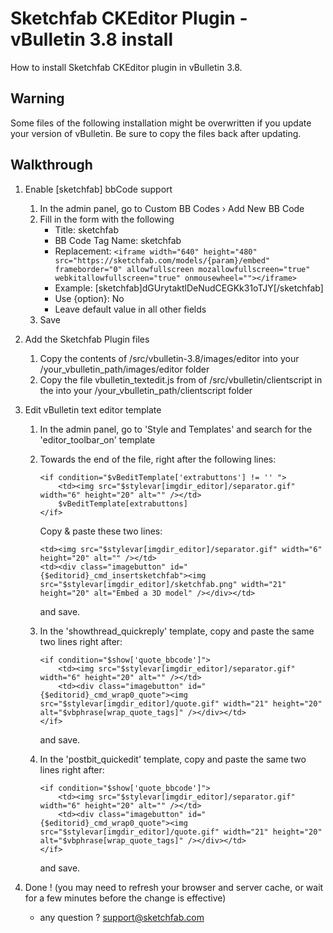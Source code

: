 Sketchfab CKEditor Plugin - vBulletin 3.8 install
=============================================

How to install Sketchfab CKEditor plugin in vBulletin 3.8.

Warning
-------

Some files of the following installation might be overwritten if you update your version of vBulletin. Be sure to copy the files back after updating.

Walkthrough
-----------

1. Enable [sketchfab] bbCode support
    1. In the admin panel, go to Custom BB Codes › Add New BB Code
    2. Fill in the form with the following
        * Title: sketchfab
        * BB Code Tag Name: sketchfab
        * Replacement: ```<iframe width="640" height="480" src="https://sketchfab.com/models/{param}/embed" frameborder="0" allowfullscreen mozallowfullscreen="true" webkitallowfullscreen="true" onmousewheel=""></iframe>```
        * Example: [sketchfab]dGUrytaktlDeNudCEGKk31oTJY[/sketchfab]
        * Use {option}: No
        * Leave default value in all other fields
    3. Save

2. Add the Sketchfab Plugin files
    1. Copy the contents of /src/vbulletin-3.8/images/editor into your /your_vbulletin_path/images/editor folder
    2. Copy the file vbulletin_textedit.js from of /src/vbulletin/clientscript in the into your /your_vbulletin_path/clientscript folder


4. Edit vBulletin text editor template
    1. In the admin panel, go to 'Style and Templates' and search for the 'editor_toolbar_on' template
    2. Towards the end of the file, right after the following lines:

        ```
        <if condition="$vBeditTemplate['extrabuttons'] != '' ">
            <td><img src="$stylevar[imgdir_editor]/separator.gif" width="6" height="20" alt="" /></td>  
            $vBeditTemplate[extrabuttons]
        </if>
        ```


        Copy & paste these two lines:

        ```
        <td><img src="$stylevar[imgdir_editor]/separator.gif" width="6" height="20" alt="" /></td>
        <td><div class="imagebutton" id="{$editorid}_cmd_insertsketchfab"><img src="$stylevar[imgdir_editor]/sketchfab.png" width="21" height="20" alt="Embed a 3D model" /></div></td>
        ```

        and save.
        
    3. In the 'showthread_quickreply' template, copy and paste the same two lines right after:
    
        ```
        <if condition="$show['quote_bbcode']">
            <td><img src="$stylevar[imgdir_editor]/separator.gif" width="6" height="20" alt="" /></td>
            <td><div class="imagebutton" id="{$editorid}_cmd_wrap0_quote"><img src="$stylevar[imgdir_editor]/quote.gif" width="21" height="20" alt="$vbphrase[wrap_quote_tags]" /></div></td>
        </if>
        ```
        
        and save.
    
    4. In the 'postbit_quickedit' template, copy and paste the same two lines right after:

        ```
        <if condition="$show['quote_bbcode']">
            <td><img src="$stylevar[imgdir_editor]/separator.gif" width="6" height="20" alt="" /></td>
            <td><div class="imagebutton" id="{$editorid}_cmd_wrap0_quote"><img src="$stylevar[imgdir_editor]/quote.gif" width="21" height="20" alt="$vbphrase[wrap_quote_tags]" /></div></td>
        </if>
        ```
    
        and save.

5. Done ! (you may need to refresh your browser and server cache, or wait for a few minutes before the change is effective)
    * any question ? support@sketchfab.com

